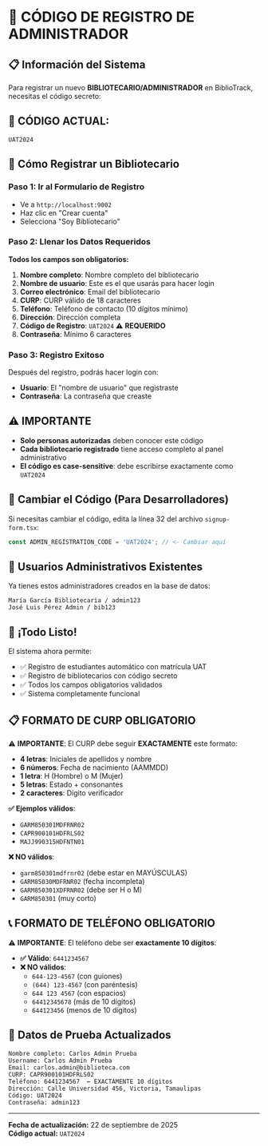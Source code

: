 # 🔐 CÓDIGO DE REGISTRO DE ADMINISTRADOR

## 📋 Información del Sistema

Para registrar un nuevo **BIBLIOTECARIO/ADMINISTRADOR** en BiblioTrack, necesitas el código secreto:

## 🎯 **CÓDIGO ACTUAL:**
```
UAT2024
```

## 📝 **Cómo Registrar un Bibliotecario**

### **Paso 1:** Ir al Formulario de Registro
- Ve a `http://localhost:9002`
- Haz clic en "Crear cuenta"
- Selecciona "Soy Bibliotecario"

### **Paso 2:** Llenar los Datos Requeridos
**Todos los campos son obligatorios:**

1. **Nombre completo**: Nombre completo del bibliotecario
2. **Nombre de usuario**: Este es el que usarás para hacer login
3. **Correo electrónico**: Email del bibliotecario
4. **CURP**: CURP válido de 18 caracteres
5. **Teléfono**: Teléfono de contacto (10 dígitos mínimo)
6. **Dirección**: Dirección completa
7. **Código de Registro**: `UAT2024` ⚠️ **REQUERIDO**
8. **Contraseña**: Mínimo 6 caracteres

### **Paso 3:** Registro Exitoso
Después del registro, podrás hacer login con:
- **Usuario**: El "nombre de usuario" que registraste
- **Contraseña**: La contraseña que creaste

## ⚠️ **IMPORTANTE**

- **Solo personas autorizadas** deben conocer este código
- **Cada bibliotecario registrado** tiene acceso completo al panel administrativo
- **El código es case-sensitive**: debe escribirse exactamente como `UAT2024`

## 🔄 **Cambiar el Código** (Para Desarrolladores)

Si necesitas cambiar el código, edita la línea 32 del archivo `signup-form.tsx`:
```typescript
const ADMIN_REGISTRATION_CODE = 'UAT2024'; // <- Cambiar aquí
```

## 👥 **Usuarios Administrativos Existentes**

Ya tienes estos administradores creados en la base de datos:
```
María García Bibliotecaria / admin123
José Luis Pérez Admin / bib123
```

## 🎉 **¡Todo Listo!**

El sistema ahora permite:
- ✅ Registro de estudiantes automático con matrícula UAT
- ✅ Registro de bibliotecarios con código secreto
- ✅ Todos los campos obligatorios validados
- ✅ Sistema completamente funcional

## 📋 **FORMATO DE CURP OBLIGATORIO**

⚠️ **IMPORTANTE**: El CURP debe seguir **EXACTAMENTE** este formato:
- **4 letras**: Iniciales de apellidos y nombre
- **6 números**: Fecha de nacimiento (AAMMDD) 
- **1 letra**: H (Hombre) o M (Mujer)
- **5 letras**: Estado + consonantes
- **2 caracteres**: Dígito verificador

**✅ Ejemplos válidos**:
- `GARM850301MDFRNR02`
- `CAPR900101HDFRLS02` 
- `MAJJ990315HDFNTN01`

**❌ NO válidos**:
- `garm850301mdfrnr02` (debe estar en MAYÚSCULAS)
- `GARM85030MDFRNR02` (fecha incompleta)
- `GARM850301XDFRNR02` (debe ser H o M)
- `GARM850301` (muy corto)

## 📞 **FORMATO DE TELÉFONO OBLIGATORIO**

⚠️ **IMPORTANTE**: El teléfono debe ser **exactamente 10 dígitos**:
- **✅ Válido**: `6441234567`
- **❌ NO válidos**:
  - `644-123-4567` (con guiones)
  - `(644) 123-4567` (con paréntesis)
  - `644 123 4567` (con espacios)
  - `64412345678` (más de 10 dígitos)
  - `644123456` (menos de 10 dígitos)

## 🎯 **Datos de Prueba Actualizados**

```
Nombre completo: Carlos Admin Prueba
Username: Carlos Admin Prueba
Email: carlos.admin@biblioteca.com
CURP: CAPR900101HDFRLS02
Teléfono: 6441234567  ← EXACTAMENTE 10 dígitos
Dirección: Calle Universidad 456, Victoria, Tamaulipas
Código: UAT2024
Contraseña: admin123
```

---
**Fecha de actualización:** 22 de septiembre de 2025  
**Código actual:** `UAT2024`